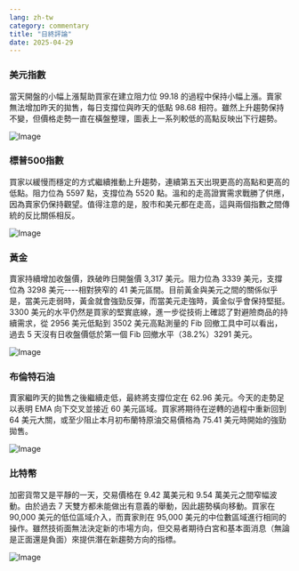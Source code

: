 ```yaml
---
lang: zh-tw
category: commentary
title: "日終評論"
date: 2025-04-29
---
```


### 美元指數

當天開盤的小幅上漲幫助買家在建立阻力位 99.18 的過程中保持小幅上漲。賣家無法增加昨天的拋售，每日支撐位與昨天的低點 98.68 相符。雖然上升趨勢保持不變，但價格走勢一直在橫盤整理，圖表上一系列較低的高點反映出下行趨勢。

![Image](https://markleighedu.github.io/img/Apr-2025/29-Apr-2025/usdindex.jpg)

### 標普500指數

買家以緩慢而穩定的方式繼續推動上升趨勢，連續第五天出現更高的高點和更高的低點。阻力位為 5597 點，支撐位為 5520 點。溫和的走高證實需求戰勝了供應，因為賣家仍保持觀望。值得注意的是，股市和美元都在走高，這與兩個指數之間傳統的反比關係相反。

![Image](https://markleighedu.github.io/img/Apr-2025/29-Apr-2025/sp500.jpg)

### 黃金

賣家持續增加收盤價，跌破昨日開盤價 3,317 美元。阻力位為 3339 美元，支撐位為 3298 美元----相對狹窄的 41 美元區間。目前黃金與美元之間的關係似乎是，當美元走弱時，黃金就會強勁反彈，而當美元走強時，黃金似乎會保持堅挺。 3300 美元的水平仍然是買家的堅實底線，進一步從技術上確認了對避險商品的持續需求，從 2956 美元低點到 3502 美元高點測量的 Fib 回撤工具中可以看出，過去 5 天沒有日收盤價低於第一個 Fib 回撤水平（38.2%）3291 美元。

![Image](https://markleighedu.github.io/img/Apr-2025/29-Apr-2025/gold.jpg)

### 布倫特石油

賣家繼昨天的拋售之後繼續走低，最終將支撐位定在 62.96 美元。今天的走勢足以表明 EMA 向下交叉並接近 60 美元區域。買家將期待在逆轉的過程中重新回到 64 美元大關，或至少阻止本月初布蘭特原油交易價格為 75.41 美元時開始的強勁拋售。 

![Image](https://markleighedu.github.io/img/Apr-2025/29-Apr-2025/brentoil.jpg)

### 比特幣

加密貨幣又是平靜的一天，交易價格在 9.42 萬美元和 9.54 萬美元之間窄幅波動。由於過去 7 天雙方都未能做出有意義的舉動，因此趨勢橫向移動。買家在 90,000 美元的低位區域介入，而賣家則在 95,000 美元的中位數區域進行相同的操作。雖然技術面無法決定新的市場方向，但交易者期待白宮和基本面消息（無論是正面還是負面）來提供潛在新趨勢方向的指標。

![Image](https://markleighedu.github.io/img/Apr-2025/29-Apr-2025/bitcoin.jpg)


